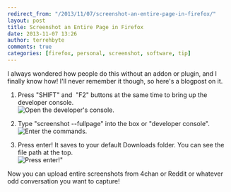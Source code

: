 ```yaml
---
redirect_from: "/2013/11/07/screenshot-an-entire-page-in-firefox/"
layout: post
title: Screenshot an Entire Page in Firefox
date: 2013-11-07 13:26
author: terrehbyte
comments: true
categories: [firefox, personal, screenshot, software, tip]
---
```

I always wondered how people do this without an addon or plugin, and I finally know how! I'll never remember it though, so here's a blogpost on it.

1. Press "SHIFT" and&nbsp; "F2" buttons at the same time to bring up the developer console.  
![Open the developer's console.](http://terrehbyte.files.wordpress.com/2013/11/step-1-open-the-dev-console.gif)  

2. Type "screenshot --fullpage" into the box or "developer console".  
![Enter the commands.](http://terrehbyte.files.wordpress.com/2013/11/step-2-enter-the-commands.gif)  

3. Press enter! It saves to your default Downloads folder. You can see the file path at the top.  
![Press enter!](http://terrehbyte.files.wordpress.com/2013/11/step-3-press-enter.gif)"  

Now you can upload entire screenshots from 4chan or Reddit or whatever odd conversation you want to capture!  